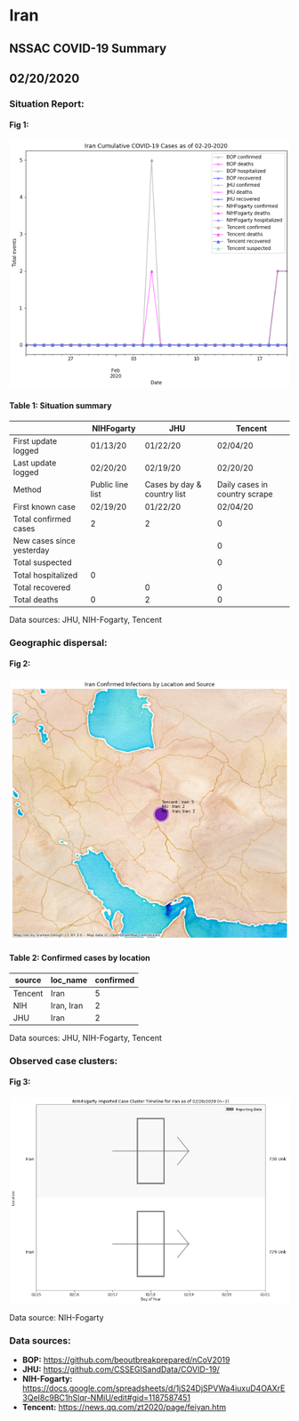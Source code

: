# Iran
## NSSAC COVID-19 Summary
## 02/20/2020



### Situation Report:
#### Fig 1:
![Iran cases](../merged_histories/Iran_merged_histories.png)

#### Table 1: Situation summary


|                           | NIHFogarty       | JHU                         | Tencent                       |
|---------------------------|------------------|-----------------------------|-------------------------------|
| First update logged       | 01/13/20         | 01/22/20                    | 02/04/20                      |
| Last update logged        | 02/20/20         | 02/19/20                    | 02/20/20                      |
| Method                    | Public line list | Cases by day & country list | Daily cases in country scrape |
| First known case          | 02/19/20         | 01/22/20                    | 02/04/20                      |
| Total confirmed cases     | 2                | 2                           | 0                             |
| New cases since yesterday |                  |                             | 0                             |
| Total suspected           |                  |                             | 0                             |
| Total hospitalized        | 0                |                             |                               |
| Total recovered           |                  | 0                           | 0                             |
| Total deaths              | 0                | 2                           | 0                             |

Data sources: JHU, NIH-Fogarty, Tencent


### Geographic dispersal:
#### Fig 2:
![Iran mapped](../case_locs/Iran_case_locs.png)

#### Table 2: Confirmed cases by location


| source   | loc_name   |   confirmed |
|----------|------------|-------------|
| Tencent  | Iran       |           5 |
| NIH      | Iran, Iran |           2 |
| JHU      | Iran       |           2 |

Data sources: JHU, NIH-Fogarty, Tencent


### Observed case clusters:
#### Fig 3:
![Iran cases](../cluster_analysis/Iran_imported_cases_NIHFogarty.png)



Data source: NIH-Fogarty


### Data sources:
* **BOP:** https://github.com/beoutbreakprepared/nCoV2019
* **JHU:** https://github.com/CSSEGISandData/COVID-19/
* **NIH-Fogarty:** https://docs.google.com/spreadsheets/d/1jS24DjSPVWa4iuxuD4OAXrE3QeI8c9BC1hSlqr-NMiU/edit#gid=1187587451
* **Tencent:** https://news.qq.com/zt2020/page/feiyan.htm

<!-- Global site tag (gtag.js) - Google Analytics -->
<script async src="https://www.googletagmanager.com/gtag/js?id=UA-158816269-1"></script>
<script>
  window.dataLayer = window.dataLayer || [];
  function gtag(){dataLayer.push(arguments);}
  gtag('js', new Date());

  gtag('config', 'UA-158816269-1');
</script>